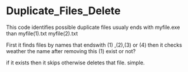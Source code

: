 # Duplicate_Files_Delete
This code identifies possible duplicate files usualy ends with myfile.exe than myfile(1).txt myfile(2).txt

First it finds files by names that endswith (1) ,(2),(3) or (4)
then it checks weather the name after removing this (1) exist or not?

if it exists then it skips otherwise deletes that file.
simple.
